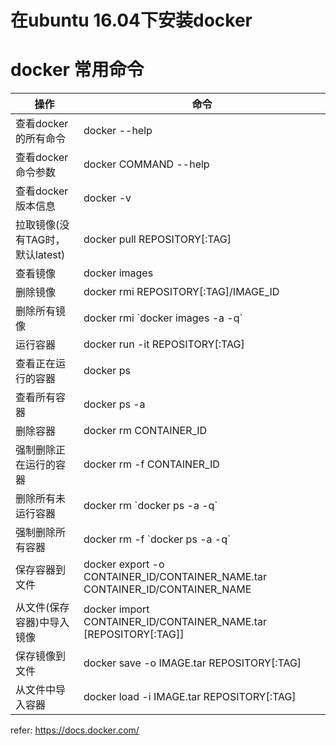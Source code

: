 # 在ubuntu 16.04下安装docker


# docker 常用命令
|操作|命令|
|---|----|
|查看docker的所有命令|docker --help|
|查看docker命令参数|docker COMMAND --help|
|查看docker版本信息|docker -v|
|拉取镜像(没有TAG时，默认latest)|docker pull REPOSITORY[:TAG]|
|查看镜像|docker images|
|删除镜像|docker rmi REPOSITORY[:TAG]/IMAGE_ID|
|删除所有镜像|docker rmi \`docker images -a -q\`|
|运行容器|docker run -it REPOSITORY[:TAG]|
|查看正在运行的容器|docker ps|
|查看所有容器|docker ps -a|
|删除容器|docker rm CONTAINER_ID|
|强制删除正在运行的容器|docker rm -f CONTAINER_ID|
|删除所有未运行容器|docker rm \`docker ps -a -q\`|
|强制删除所有容器|docker rm -f \`docker ps -a -q\`|
|保存容器到文件|docker export -o CONTAINER_ID/CONTAINER_NAME.tar CONTAINER_ID/CONTAINER_NAME|
|从文件(保存容器)中导入镜像|docker import CONTAINER_ID/CONTAINER_NAME.tar [REPOSITORY[:TAG]]
|保存镜像到文件|docker save -o IMAGE.tar REPOSITORY[:TAG]|
|从文件中导入容器|docker load -i IMAGE.tar REPOSITORY[:TAG]|


refer: https://docs.docker.com/
